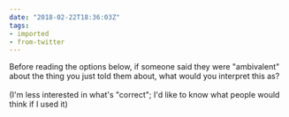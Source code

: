 ```yaml
---
date: "2018-02-22T18:36:03Z"
tags:
- imported
- from-twitter
---
```

Before reading the options below, if someone said they were "ambivalent" about the thing you just told them about, what would you interpret this as?\
\
\(I'm less interested in what's "correct"; I'd like to know what people would think if I used it)
